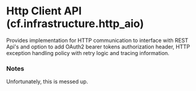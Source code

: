 # Http Client API (cf.infrastructure.http_aio)
 
Provides implementation for HTTP communication to interface with REST Api's and option to add OAuth2 bearer tokens authorization header, HTTP exception handling policy with retry logic and tracing information.
 
### Notes

Unfortunately, this is messed up.

 